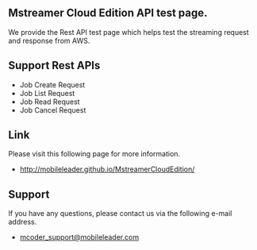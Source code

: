 ## Mstreamer Cloud Edition API test page.
We provide the Rest API test page which helps test the streaming request and response from AWS.

## Support Rest APIs
* Job Create Request
* Job List Request
* Job Read Request
* Job Cancel Request

## Link
Please visit this following page for more information.
* http://mobileleader.github.io/MstreamerCloudEdition/
 
## Support
If you have any questions, please contact us via the following e-mail address.
 * mcoder_support@mobileleader.com
